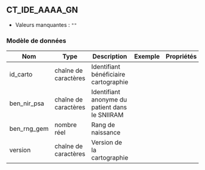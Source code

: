## CT_IDE_AAAA_GN

- Valeurs manquantes : `""`

### Modèle de données

|Nom|Type|Description|Exemple|Propriétés|
|-|-|-|-|-|
|id_carto|chaîne de caractères|Identifiant bénéficiaire cartographie|||
|ben_nir_psa|chaîne de caractères|Identifiant anonyme du patient dans le SNIIRAM|||
|ben_rng_gem|nombre réel|Rang de naissance|||
|version|chaîne de caractères|Version de la cartographie|||

